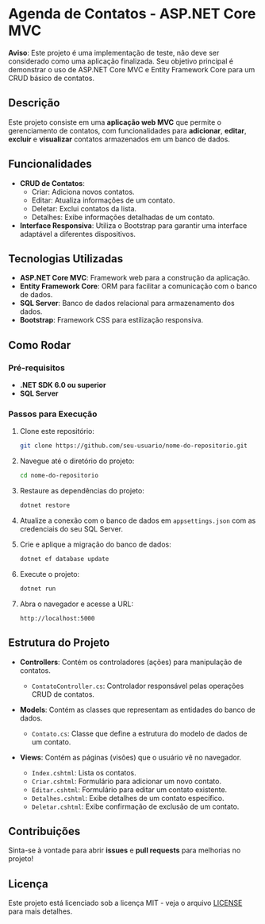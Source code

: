 # Agenda de Contatos - ASP.NET Core MVC

**Aviso**: Este projeto é uma implementação de teste, não deve ser considerado como uma aplicação finalizada. Seu objetivo principal é demonstrar o uso de ASP.NET Core MVC e Entity Framework Core para um CRUD básico de contatos.

## Descrição

Este projeto consiste em uma **aplicação web MVC** que permite o gerenciamento de contatos, com funcionalidades para **adicionar**, **editar**, **excluir** e **visualizar** contatos armazenados em um banco de dados.

## Funcionalidades

- **CRUD de Contatos**: 
  - Criar: Adiciona novos contatos.
  - Editar: Atualiza informações de um contato.
  - Deletar: Exclui contatos da lista.
  - Detalhes: Exibe informações detalhadas de um contato.
- **Interface Responsiva**: Utiliza o Bootstrap para garantir uma interface adaptável a diferentes dispositivos.

## Tecnologias Utilizadas

- **ASP.NET Core MVC**: Framework web para a construção da aplicação.
- **Entity Framework Core**: ORM para facilitar a comunicação com o banco de dados.
- **SQL Server**: Banco de dados relacional para armazenamento dos dados.
- **Bootstrap**: Framework CSS para estilização responsiva.

## Como Rodar

### Pré-requisitos

- **.NET SDK 6.0 ou superior**
- **SQL Server**

### Passos para Execução

1. Clone este repositório:
   ```bash
   git clone https://github.com/seu-usuario/nome-do-repositorio.git

    ```

2. Navegue até o diretório do projeto:
    ```bash
    cd nome-do-repositorio
    ```

3. Restaure as dependências do projeto:
    ```bash
    dotnet restore
    ```

4. Atualize a conexão com o banco de dados em `appsettings.json` com as credenciais do seu SQL Server.

5. Crie e aplique a migração do banco de dados:
    ```bash
    dotnet ef database update
    ```

6. Execute o projeto:
    ```bash
    dotnet run
    ```

7. Abra o navegador e acesse a URL:
    ```
    http://localhost:5000
    ```

## Estrutura do Projeto

- **Controllers**: Contém os controladores (ações) para manipulação de contatos.
  - `ContatoController.cs`: Controlador responsável pelas operações CRUD de contatos.
  
- **Models**: Contém as classes que representam as entidades do banco de dados.
  - `Contato.cs`: Classe que define a estrutura do modelo de dados de um contato.

- **Views**: Contém as páginas (visões) que o usuário vê no navegador.
  - `Index.cshtml`: Lista os contatos.
  - `Criar.cshtml`: Formulário para adicionar um novo contato.
  - `Editar.cshtml`: Formulário para editar um contato existente.
  - `Detalhes.cshtml`: Exibe detalhes de um contato específico.
  - `Deletar.cshtml`: Exibe confirmação de exclusão de um contato.

## Contribuições

Sinta-se à vontade para abrir **issues** e **pull requests** para melhorias no projeto!

## Licença

Este projeto está licenciado sob a licença MIT - veja o arquivo [LICENSE](LICENSE) para mais detalhes.
